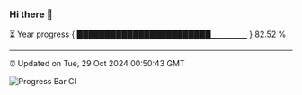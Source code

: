 ### Hi there 👋

⏳ Year progress { ████████████████████████▁▁▁▁▁▁ } 82.52 %

---

⏰ Updated on Tue, 29 Oct 2024 00:50:43 GMT

![Progress Bar CI](https://github.com/Shyam-Makwana/GitHub-Actions-Demo/workflows/Progress%20Bar%20CI/badge.svg)
